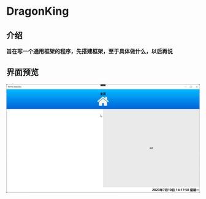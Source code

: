 # DragonKing

## 介绍

**旨在写一个通用框架的程序，先搭建框架，至于具体做什么，以后再说**

## 界面预览


![anchor text](./Image/main.png "主界面")